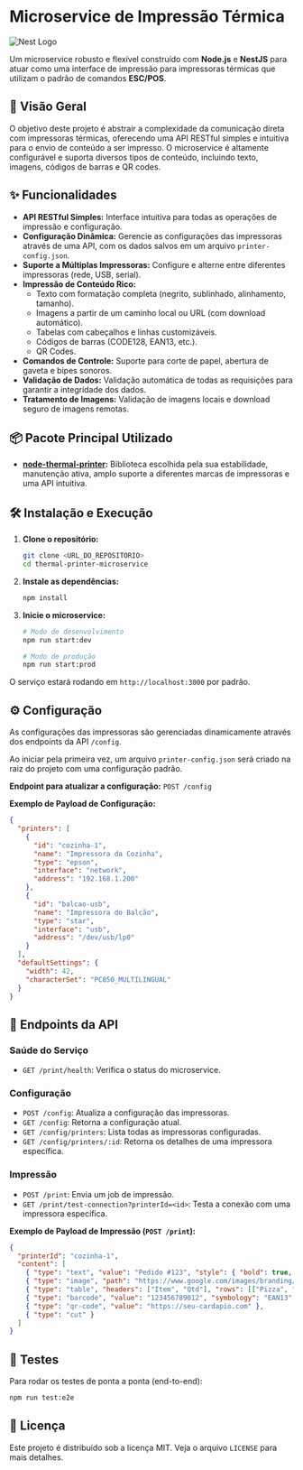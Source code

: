 # Microservice de Impressão Térmica

![Nest Logo](https://nestjs.com/img/logo-small.svg)

Um microservice robusto e flexível construído com **Node.js** e **NestJS** para atuar como uma interface de impressão para impressoras térmicas que utilizam o padrão de comandos **ESC/POS**.

## 🚀 Visão Geral

O objetivo deste projeto é abstrair a complexidade da comunicação direta com impressoras térmicas, oferecendo uma API RESTful simples e intuitiva para o envio de conteúdo a ser impresso. O microservice é altamente configurável e suporta diversos tipos de conteúdo, incluindo texto, imagens, códigos de barras e QR codes.

## ✨ Funcionalidades

- **API RESTful Simples:** Interface intuitiva para todas as operações de impressão e configuração.
- **Configuração Dinâmica:** Gerencie as configurações das impressoras através de uma API, com os dados salvos em um arquivo `printer-config.json`.
- **Suporte a Múltiplas Impressoras:** Configure e alterne entre diferentes impressoras (rede, USB, serial).
- **Impressão de Conteúdo Rico:**
  - Texto com formatação completa (negrito, sublinhado, alinhamento, tamanho).
  - Imagens a partir de um caminho local ou URL (com download automático).
  - Tabelas com cabeçalhos e linhas customizáveis.
  - Códigos de barras (CODE128, EAN13, etc.).
  - QR Codes.
- **Comandos de Controle:** Suporte para corte de papel, abertura de gaveta e bipes sonoros.
- **Validação de Dados:** Validação automática de todas as requisições para garantir a integridade dos dados.
- **Tratamento de Imagens:** Validação de imagens locais e download seguro de imagens remotas.

## 📦 Pacote Principal Utilizado

- **[node-thermal-printer](https://github.com/Klemen1337/node-thermal-printer):** Biblioteca escolhida pela sua estabilidade, manutenção ativa, amplo suporte a diferentes marcas de impressoras e uma API intuitiva.

## 🛠️ Instalação e Execução

1.  **Clone o repositório:**
    ```bash
    git clone <URL_DO_REPOSITORIO>
    cd thermal-printer-microservice
    ```

2.  **Instale as dependências:**
    ```bash
    npm install
    ```

3.  **Inicie o microservice:**
    ```bash
    # Modo de desenvolvimento
    npm run start:dev

    # Modo de produção
    npm run start:prod
    ```

O serviço estará rodando em `http://localhost:3000` por padrão.

## ⚙️ Configuração

As configurações das impressoras são gerenciadas dinamicamente através dos endpoints da API `/config`.

Ao iniciar pela primeira vez, um arquivo `printer-config.json` será criado na raiz do projeto com uma configuração padrão.

**Endpoint para atualizar a configuração:** `POST /config`

**Exemplo de Payload de Configuração:**

```json
{
  "printers": [
    {
      "id": "cozinha-1",
      "name": "Impressora da Cozinha",
      "type": "epson",
      "interface": "network",
      "address": "192.168.1.200"
    },
    {
      "id": "balcao-usb",
      "name": "Impressora do Balcão",
      "type": "star",
      "interface": "usb",
      "address": "/dev/usb/lp0"
    }
  ],
  "defaultSettings": {
    "width": 42,
    "characterSet": "PC850_MULTILINGUAL"
  }
}
```

## 🔌 Endpoints da API

### Saúde do Serviço

- `GET /print/health`: Verifica o status do microservice.

### Configuração

- `POST /config`: Atualiza a configuração das impressoras.
- `GET /config`: Retorna a configuração atual.
- `GET /config/printers`: Lista todas as impressoras configuradas.
- `GET /config/printers/:id`: Retorna os detalhes de uma impressora específica.

### Impressão

- `POST /print`: Envia um job de impressão.
- `GET /print/test-connection?printerId=<id>`: Testa a conexão com uma impressora específica.

**Exemplo de Payload de Impressão (`POST /print`):**

```json
{
  "printerId": "cozinha-1",
  "content": [
    { "type": "text", "value": "Pedido #123", "style": { "bold": true, "align": "center", "width": 2, "height": 2 } },
    { "type": "image", "path": "https://www.google.com/images/branding/googlelogo/2x/googlelogo_color_272x92dp.png" },
    { "type": "table", "headers": ["Item", "Qtd"], "rows": [["Pizza", "1"], ["Refrigerante", "2"]] },
    { "type": "barcode", "value": "123456789012", "symbology": "EAN13" },
    { "type": "qr-code", "value": "https://seu-cardapio.com" },
    { "type": "cut" }
  ]
}
```

## 🧪 Testes

Para rodar os testes de ponta a ponta (end-to-end):

```bash
npm run test:e2e
```

## 📄 Licença

Este projeto é distribuído sob a licença MIT. Veja o arquivo `LICENSE` para mais detalhes.

